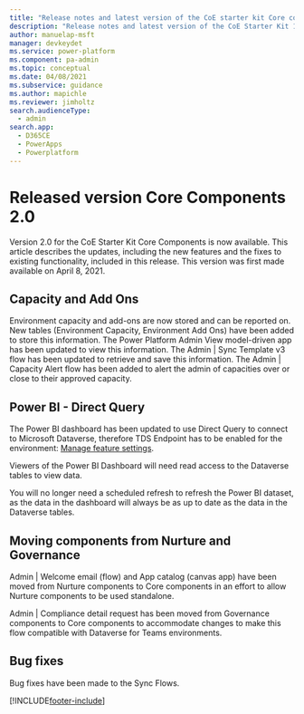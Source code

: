 ```yaml
---
title: "Release notes and latest version of the CoE starter kit Core components 2.0 | MicrosoftDocs"
description: "Release notes and latest version of the CoE Starter Kit 1.99."
author: manuelap-msft
manager: devkeydet
ms.service: power-platform
ms.component: pa-admin
ms.topic: conceptual
ms.date: 04/08/2021
ms.subservice: guidance
ms.author: mapichle
ms.reviewer: jimholtz
search.audienceType: 
  - admin
search.app: 
  - D365CE
  - PowerApps
  - Powerplatform
---
```


# Released version Core Components 2.0

Version 2.0 for the CoE Starter Kit Core Components is now available. This article describes the updates, including the new features and the fixes to existing functionality, included in this release. This version was first made available on April 8, 2021.

## Capacity and Add Ons

Environment capacity and add-ons are now stored and can be reported on. New tables (Environment Capacity, Environment Add Ons) have been added to store this information. The Power Platform Admin View model-driven app has been updated to view this information. The Admin | Sync Template v3 flow has been updated to retrieve and save this information. The Admin | Capacity Alert flow has been added to alert the admin of capacities over or close to their approved capacity.

## Power BI - Direct Query

The Power BI dashboard has been updated to use Direct Query to connect to Microsoft Dataverse, therefore TDS Endpoint has to be enabled for the environment: [Manage feature settings](/power-platform/admin/settings-features).

Viewers of the Power BI Dashboard will need read access to the Dataverse tables to view data.

You will no longer need a scheduled refresh to refresh the Power BI dataset, as the data in the dashboard will always be as up to date as the data in the Dataverse tables.

## Moving components from Nurture and Governance

Admin | Welcome email (flow) and App catalog (canvas app) have been moved from Nurture components to Core components in an effort to allow Nurture components to be used standalone.

Admin | Compliance detail request has been moved from Governance components to Core components to accommodate changes to make this flow compatible with Dataverse for Teams environments.

## Bug fixes

Bug fixes have been made to the Sync Flows.

[!INCLUDE[footer-include](../../../includes/footer-banner.md)]